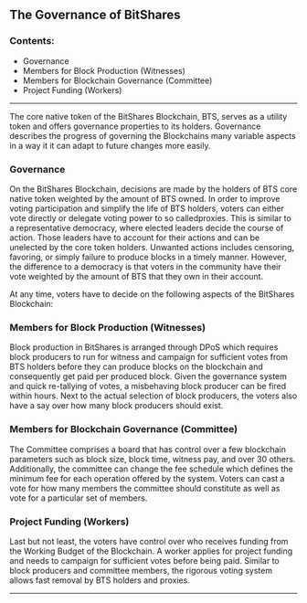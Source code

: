 ## The Governance of BitShares

### Contents:
- Governance
- Members for Block Production (Witnesses)
- Members for Blockchain Governance (Committee)
- Project Funding (Workers)

****

The core native token of the BitShares Blockchain, BTS, serves as a utility token and offers governance properties to its holders. Governance describes the progress of governing the Blockchains many variable aspects in a way it it can adapt to future changes more easily.

### Governance

On the BitShares Blockchain, decisions are made by the holders of BTS core native token weighted by the amount of BTS owned. In order to improve voting participation and simplify the life of BTS holders, voters can either vote directly or delegate voting power to so called​proxies. This is similar to a representative democracy, where elected leaders decide the course of action. Those leaders have to account for their actions and can be unelected by the core token holders. Unwanted actions includes censoring, favoring, or simply failure to produce blocks in a timely manner. However, the difference to a democracy is that voters in the community have their vote weighted by the amount of BTS that they own in their account.

At any time, voters have to decide on the following aspects of the BitShares Blockchain:

### Members for Block Production (Witnesses)

Block production in BitShares is arranged through DPoS which requires block producers to run for witness and campaign for sufficient votes from BTS holders before they can produce blocks on the blockchain and consequently get paid per produced block. Given the governance system and quick re-tallying of votes, a misbehaving block producer can be fired within hours. Next to the actual selection of block producers, the voters also have a say over how many block producers should exist.

### Members for Blockchain Governance (Committee)

The Committee comprises a board that has control over a few blockchain parameters such as block size, block time, witness pay, and over 30 others. Additionally, the committee can change the fee schedule which defines the minimum fee for each operation offered by the system. Voters can cast a vote for how many members the committee should constitute as well as vote for a particular set of members.

###  Project Funding (Workers)

Last but not least, the voters have control over who receives funding from the Working Budget of the Blockchain. A worker applies for project funding and needs to campaign for sufficient votes before being paid. Similar to block producers and committee members, the rigorous voting system allows fast removal by BTS holders and proxies.

***
